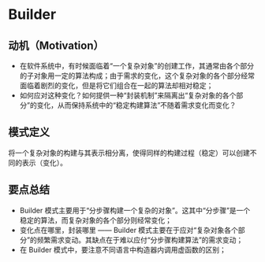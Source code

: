 # Builder

## 动机（Motivation）

- 在软件系统中，有时候面临着“一个复杂对象”的创建工作，其通常由各个部分的子对象用一定的算法构成；由于需求的变化，这个复杂对象的各个部分经常面临着剧烈的变化，但是将它们组合在一起的算法却相对稳定；
- 如何应对这种变化？如何提供一种“封装机制”来隔离出“复杂对象的各个部分”的变化，从而保持系统中的“稳定构建算法”不随着需求变化而变化？

## 模式定义

将一个复杂对象的构建与其表示相分离，使得同样的构建过程（稳定）可以创建不同的表示（变化）。

## 要点总结

- Builder 模式主要用于“分步骤构建一个复杂的对象”。这其中“分步骤”是一个稳定的算法，而复杂对象的各个部分则经常变化；
- 变化点在哪里，封装哪里 —— Builder 模式主要在于应对“复杂对象各个部分”的频繁需求变动。其缺点在于难以应付“分步骤构建算法”的需求变动；
- 在 Builder 模式中，要注意不同语言中构造器内调用虚函数的区别；